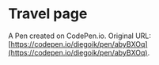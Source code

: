 # Travel page

A Pen created on CodePen.io. Original URL: [https://codepen.io/diegoik/pen/abyBXOq](https://codepen.io/diegoik/pen/abyBXOq).


